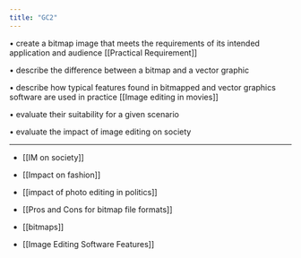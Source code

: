 ```yaml
---
title: "GC2"
---
```

• create a bitmap image that meets the requirements of its intended application and audience [[Practical Requirement]]

• describe the difference between a bitmap and a vector graphic

• describe how typical features found in bitmapped and vector graphics software are used in practice [[Image editing in movies]]

• evaluate their suitability for a given scenario

• evaluate the impact of image editing on society

---
- [[IM on society]]

- [[Impact on fashion]]

- [[impact of photo editing in politics]]

- [[Pros and Cons for bitmap file formats]]

- [[bitmaps]]

- [[Image Editing Software Features]]